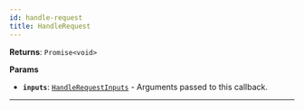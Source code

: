 ```yaml
---
id: handle-request
title: HandleRequest
---
```


<a name="handlerequest"></a>

**Returns**: `Promise<void>`

**Params**

-   **`inputs`**: [`HandleRequestInputs`](/docs/typedefs/handle-request-inputs) - Arguments passed to this callback.

---
